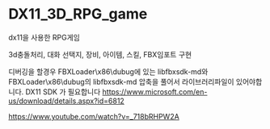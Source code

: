 # DX11_3D_RPG_game
 dx11을 사용한 RPG게임
 
 3d충돌처리, 대화 선택지, 장비, 아이템, 스킬, FBX임포트 구현

디버깅을 할경우 FBXLoader\x86\dubug에 있는 libfbxsdk-md와 FBXLoader\x86\dubug의 libfbxsdk-md 압축을 풀어서 라이브러리파일이 있어야합니다.
DX11 SDK 가 필요합니다 https://www.microsoft.com/en-us/download/details.aspx?id=6812

https://www.youtube.com/watch?v=_718bRHPW2A
